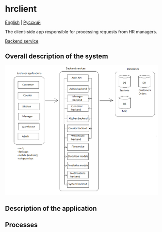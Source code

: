 # hrclient

[English](hrclient.md) | [Русский](hrclient.ru.md)

The client-side app responsible for processing requests from HR managers.

[Backend service](../backend/hrbackend.md)

## Overall description of the system 

![system_overall](../img/system_overall.png)

## Description of the application

## Processes 
